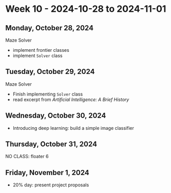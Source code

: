 # Week 10 - 2024-10-28 to 2024-11-01

## Monday, October 28, 2024

Maze Solver

- implement frontier classes
- implement `Solver` class

## Tuesday, October 29, 2024

Maze Solver

- Finish implementing `Solver` class
- read excerpt from _Artificial Intelligence: A Brief History_

## Wednesday, October 30, 2024

- Introducing deep learning: build a simple image classifier

## Thursday, October 31, 2024

NO CLASS: floater 6

## Friday, November 1, 2024

- 20% day: present project proposals
